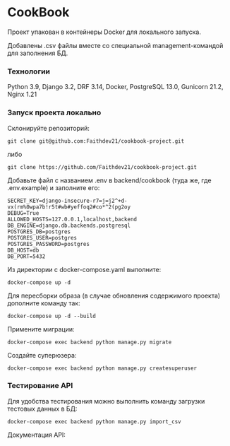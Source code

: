# CookBook

Проект упакован в контейнеры Docker для локального запуска.

Добавлены .csv файлы вместе со специальной management-командой для заполнения БД.


### Технологии

Python 3.9, Django 3.2, DRF 3.14, Docker, PostgreSQL 13.0, Gunicorn 21.2, Nginx 1.21

### Запуск проекта локально

Склонируйте репозиторий:

```git clone git@github.com:Faithdev21/cookbook-project.git```

либо

```git clone https://github.com/Faithdev21/cookbook-project.git```

Добавьте файл с названием .env в backend/cookbook (туда же, где .env.example) и заполните его:

```
SECRET_KEY=django-insecure-r7=j=j2^+d-vx(rm%0wpa7b!r5t#wb#yeffoq2#co*^2(pg2oy
DEBUG=True
ALLOWED_HOSTS=127.0.0.1,localhost,backend
DB_ENGINE=django.db.backends.postgresql
POSTGRES_DB=postgres
POSTGRES_USER=postgres
POSTGRES_PASSWORD=postgres
DB_HOST=db
DB_PORT=5432
```

Из директории с docker-compose.yaml выполните:

```docker-compose up -d```

Для пересборки образа (в случае обновления содержимого проекта) дополните команду так:

```docker-compose up -d --build```

Примените миграции:

```docker-compose exec backend python manage.py migrate```

Создайте суперюзера:

```docker-compose exec backend python manage.py createsuperuser```

### Тестирование API

Для удобства тестирования можно выполнить команду загрузки тестовых данных в БД:

```docker-compose exec backend python manage.py import_csv```

Документация API:
